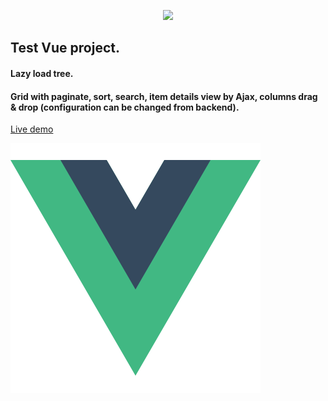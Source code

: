 <p align="center"><img src="https://laravel.com/assets/img/components/logo-laravel.svg"></p>

## Test Vue project.

#### Lazy load tree.
#### Grid with paginate, sort, search, item details view by Ajax, columns drag & drop (configuration can be changed from backend).

[Live demo](http://laravelvue.visermort.ru/)

![Vue logo](/resources/assets/images/vue.png)
